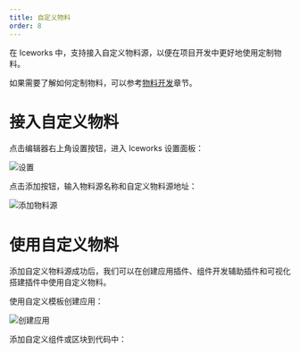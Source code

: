 ```yaml
---
title: 自定义物料
order: 8
---
```


在 Iceworks 中，支持接入自定义物料源，以便在项目开发中更好地使用定制物料。

如果需要了解如何定制物料，可以参考[物料开发](https://ice.work/docs/materials/about)章节。



# 接入自定义物料

点击编辑器右上角设置按钮，进入 Iceworks 设置面板：

![设置](https://img.alicdn.com/tfs/TB13NafR4v1gK0jSZFFXXb0sXXa-1024-768.png)

点击添加按钮，输入物料源名称和自定义物料源地址：

![添加物料源](https://img.alicdn.com/tfs/TB1JkUxiA9l0K4jSZFKXXXFjpXa-1024-768.png)

# 使用自定义物料

添加自定义物料源成功后，我们可以在创建应用插件、组件开发辅助插件和可视化搭建插件中使用自定义物料。

使用自定义模板创建应用：

![创建应用](https://img.alicdn.com/tfs/TB1V941R7L0gK0jSZFtXXXQCXXa-1024-768.png)

添加自定义组件或区块到代码中：



